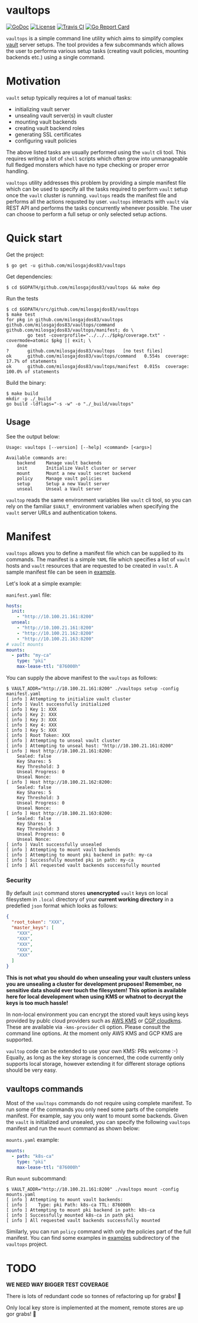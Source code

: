 # vaultops

[![GoDoc](https://godoc.org/github.com/milosgajdos83/vaultops?status.svg)](https://godoc.org/github.com/milosgajdos83/vaultops)
[![License](https://img.shields.io/:license-apache-blue.svg)](https://opensource.org/licenses/Apache-2.0)
[![Travis CI](https://travis-ci.org/milosgajdos83/vaultops.svg?branch=master)](https://travis-ci.org/milosgajdos83/vaultops)
[![Go Report Card](https://goreportcard.com/badge/milosgajdos83/vaultops)](https://goreportcard.com/report/github.com/milosgajdos83/vaultops)

`vaultops` is a simple command line utility which aims to simplify complex [vault](https://www.vaultproject.io/) server setups. The tool provides a few subcommands which allows the user to performa various setup tasks (creating vault policies, mounting backends etc.) using a single command.

# Motivation

`vault` setup typically requires a lot of manual tasks:
- initializing vault server
- unsealing vault server(s) in vault cluster
- mounting vault backends
- creating vault backend roles
- generating SSL certificates
- configuring vault policies

The above listed tasks are usually performed using the `vault` cli tool. This requires writing a lot of `shell` scripts which often grow into unmanageable full fledged monsters which have no type checking or proper error handling.

`vaultops` utility addresses this problem by providing a simple manifest file which can be used to specify all the tasks required to perform `vault` setup once the `vault` cluster is running. `vaultops` reads the manifest file and performs all the actions requsted by user. `vaultops` interacts with `vault` via REST API and performs the tasks concurrently whenever possible. The user can choose to perform a full setup or only selected setup actions.

# Quick start

Get the project:

```
$ go get -u github.com/milosgajdos83/vaultops
```

Get dependencies:
```
$ cd $GOPATH/github.com/milosgajdos83/vaultops && make dep
```

Run the tests

```
$ cd $GOPATH/src/github.com/milosgajdos83/vaultops
$ make test
for pkg in github.com/milosgajdos83/vaultops github.com/milosgajdos83/vaultops/command github.com/milosgajdos83/vaultops/manifest; do \
		go test -coverprofile="../../../$pkg/coverage.txt" -covermode=atomic $pkg || exit; \
	done
?   	github.com/milosgajdos83/vaultops	[no test files]
ok  	github.com/milosgajdos83/vaultops/command	0.554s	coverage: 17.7% of statements
ok  	github.com/milosgajdos83/vaultops/manifest	0.015s	coverage: 100.0% of statements
```

Build the binary:

```
$ make build
mkdir -p ./_build
go build -ldflags="-s -w" -o "./_build/vaultops"
```

## Usage

See the output below:

```
Usage: vaultops [--version] [--help] <command> [<args>]

Available commands are:
    backend    Manage vault backends
    init       Initialize Vault cluster or server
    mount      Mount a new vault secret backend
    policy     Manage vault policies
    setup      Setup a new Vault server
    unseal     Unseal a Vault server
```

`vaultop` reads the same environment variables like `vault` cli tool, so you can rely on the familiar `$VAULT_` environment variables when specifying the `vault` server URLs and authentication tokens.

# Manifest

`vaultops` allows you to define a manifest file which can be supplied to its commands. The manifest is a simple `YAML` file which specifies a list of `vault` hosts and `vault` resources that are requested to be created in `vault`. A sample manifest file can be seen in [example](manifest/examples/example.yaml).

Let's look at a simple example:

`manifest.yaml` file:

```yaml
hosts:
  init:
    - "http://10.100.21.161:8200"
  unseal:
    - "http://10.100.21.161:8200"
    - "http://10.100.21.162:8200"
    - "http://10.100.21.163:8200"
# vault mounts
mounts:
  - path: "my-ca"
    type: "pki"
    max-lease-ttl: "876000h"
```

You can supply the above manifest to the `vaultops` as follows:

```
$ VAULT_ADDR="http://10.100.21.161:8200" ./vaultops setup -config manifest.yaml
[ info ] Attempting to initialize vault cluster
[ info ] Vault successfully initialized
[ info ] Key 1: XXX
[ info ] Key 2: XXX
[ info ] Key 3: XXX
[ info ] Key 4: XXX
[ info ] Key 5: XXX
[ info ] Root Token: XXX
[ info ] Attempting to unseal vault cluster
[ info ] Attempting to unseal host: "http://10.100.21.161:8200"
[ info ] Host http://10.100.21.161:8200:
	Sealed: false
	Key Shares: 5
	Key Threshold: 3
	Unseal Progress: 0
	Unseal Nonce:
[ info ] Host http://10.100.21.162:8200:
	Sealed: false
	Key Shares: 5
	Key Threshold: 3
	Unseal Progress: 0
	Unseal Nonce:
[ info ] Host http://10.100.21.163:8200:
	Sealed: false
	Key Shares: 5
	Key Threshold: 3
	Unseal Progress: 0
	Unseal Nonce:
[ info ] Vault successfully unsealed
[ info ] Attempting to mount vault backends
[ info ] Attempting to mount pki backend in path: my-ca
[ info ] Successfully mounted pki in path: my-ca
[ info ] All requested vault backends successfully mounted
```

### Security

By default `init` command stores **unencrypted** `vault` keys on local filesystem in `.local` directory of your **current working directory** in a predefied `json` format which looks as follows:

```json
{
  "root_token": "XXX",
  "master_keys": [
    "XXX",
    "XXX",
    "XXX",
    "XXX",
    "XXX"
  ]
}
```

**This is not what you should do when unsealing your vault clusters unless you are unsealing a cluster for development pruposes! Remember, no sensitive data should ever touch the filesystem! This option is available here for local development when using KMS or whatnot to decrypt the keys is too much hassle!**

In non-local environment you can encrypt the stored vault keys using keys provided by publc cloud providers such as [AWS KMS](https://aws.amazon.com/kms/) or [CGP cloudkms](https://cloud.google.com/kms/). These are available via `-kms-provider` cli option. Please consult the command line options. At the moment only AWS KMS and GCP KMS are supported.

`vaultop` code can be extended to use your own KMS: PRs welcome :-) Equally, as long as the key storage is concerned, the code currently only supports local storage, however extending it for different storage options should be very easy.

## vaultops commands

Most of the `vaultops` commands do not require using complete manifest. To run some of the commands you only need some parts of the complete manifest. For example, say you only want to mount some backends. Given the `vault` is initialized and unsealed, you can specify the following `vaultops` manifest and run the `mount` command as shown below:

`mounts.yaml` example:

```yaml
mounts:
  - path: "k8s-ca"
    type: "pki"
    max-lease-ttl: "876000h"
```

Run `mount` subcommand:

```
$ VAULT_ADDR="http://10.100.21.161:8200" ./vaultops mount -config mounts.yaml
[ info ] Attempting to mount vault backends:
[ info ] 	Type: pki Path: k8s-ca TTL: 876000h
[ info ] Attempting to mount pki backend in path: k8s-ca
[ info ] Successfully mounted k8s-ca in path pki
[ info ] All requested vault backends successfully mounted
```

Similarly, you can run `policy` command with only the policies part of the full manifest. You can find some examples in [examples](examples) subdirectory of the `vaultops` project.

# TODO

**WE NEED WAY BIGGER TEST COVERAGE**

There is lots of redundant code so tonnes of refactoring up for grabs! 🤗

Only local key store is implemented at the moment, remote stores are up gor grabs! 🤗
